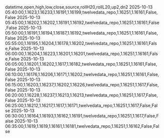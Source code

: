 datetime,open,high,low,close,source,rollH20,rollL20,up2,dn2
2025-10-13 05:40:00,1.1623,1.16233,1.16191,1.16199,twelvedata_repo,1.16251,1.16161,False,False
2025-10-13 05:45:00,1.16202,1.16202,1.16191,1.16192,twelvedata_repo,1.16251,1.16161,False,False
2025-10-13 05:50:00,1.16191,1.16194,1.16187,1.16192,twelvedata_repo,1.16251,1.16161,False,False
2025-10-13 05:55:00,1.16195,1.16204,1.16178,1.16202,twelvedata_repo,1.16251,1.16161,False,False
2025-10-13 06:00:00,1.16204,1.16223,1.16201,1.16201,twelvedata_repo,1.16251,1.16161,False,False
2025-10-13 06:05:00,1.16201,1.16202,1.1617,1.16182,twelvedata_repo,1.16251,1.16161,False,False
2025-10-13 06:10:00,1.16176,1.16206,1.16171,1.16202,twelvedata_repo,1.16251,1.16161,False,False
2025-10-13 06:15:00,1.16203,1.16237,1.16202,1.16226,twelvedata_repo,1.16251,1.1617,False,False
2025-10-13 06:20:00,1.16228,1.16237,1.16213,1.16213,twelvedata_repo,1.16251,1.1617,False,False
2025-10-13 06:25:00,1.16212,1.16217,1.1617,1.16171,twelvedata_repo,1.16251,1.1617,False,False
2025-10-13 06:30:00,1.16164,1.16193,1.16162,1.16191,twelvedata_repo,1.16251,1.1617,False,False
2025-10-13 06:35:00,1.1619,1.1619,1.16161,1.16181,twelvedata_repo,1.16251,1.16162,False,False
